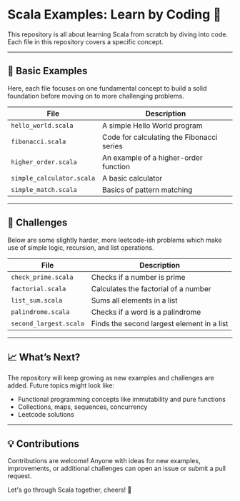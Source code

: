 # Scala Examples: Learn by Coding 🚀

This repository is all about learning Scala from scratch by diving into code. Each file in this repository covers a specific concept.

---

## 📝 Basic Examples

Here, each file focuses on one fundamental concept to build a solid foundation before moving on to more challenging problems.

| File                    | Description                          |
|-------------------------|--------------------------------------|
| `hello_world.scala`     | A simple Hello World program        |
| `fibonacci.scala`       | Code for calculating the Fibonacci series |
| `higher_order.scala`    | An example of a higher-order function |
| `simple_calculator.scala` | A basic calculator                |
| `simple_match.scala`    | Basics of pattern matching          |

---

## 💪 Challenges

Below are some slightly harder, more leetcode-ish problems which make use of simple logic, recursion, and list operations.

| File                    | Description                          |
|-------------------------|--------------------------------------|
| `check_prime.scala`     | Checks if a number is prime         |
| `factorial.scala`       | Calculates the factorial of a number |
| `list_sum.scala`        | Sums all elements in a list         |
| `palindrome.scala`      | Checks if a word is a palindrome    |
| `second_largest.scala`  | Finds the second largest element in a list |

---

## 📈 What’s Next?

The repository will keep growing as new examples and challenges are added. Future topics might look like:
- Functional programming concepts like immutability and pure functions
- Collections, maps, sequences, concurrency
- Leetcode solutions

---

## 💡 Contributions

Contributions are welcome! Anyone with ideas for new examples, improvements, or additional challenges can open an issue or submit a pull request.

Let's go through Scala together, cheers! 🎉

